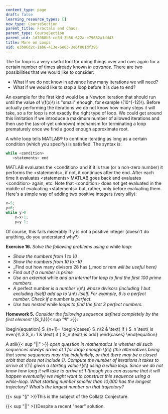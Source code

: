 ```yaml
---
content_type: page
draft: false
learning_resource_types: []
ocw_type: CourseSection
parent_title: Fractals and Chaos
parent_type: CourseSection
parent_uid: 1d7068b5-ce8d-3b56-622a-e79682a1dd43
title: More on Loops
uid: e3b06d2c-1ab6-413e-6e03-3e6f881df396
---
```

The for loop is a very useful tool for doing things over and over again for a certain number of times already known _in advance_. There are two possibilities that we would like to consider:

- What if we do not know in advance how many iterations we will need?
- What if we would like to stop a loop before it is due to end?

An example for the first kind would be a Newton iteration that should run until the value of \\(f(x)\\) is "small" enough, for example \\(10^{-12}\\). Before actually performing the iterations we do not know how many steps it will take, so a for loop is not exactly the right type of loop. We could get around this limitation if we introduce a maximum number of allowed iterations and then use the (as-of-yet unknown) mechanism for terminating a loop prematurely once we find a good enough approximate root.

A while loop tells MATLAB® to continue iterating as long as a certain condition (which you specify) is satisfied. The syntax is:

```c
while <condition>
   <statements> end
```

MATLAB evaluates the \<condition> and if it is true (or a non-zero number) it performs the \<statements>, if not, it continues after the end. After each time it evaluates \<statements> MATLAB goes back and evaluates \<condition> again, etc. Note that \<condition> does _not_ get evaluated in the middle of evaluating \<statements> but, rather, only before evaluating them. Here's a simple way of adding two positive integers (very silly):

```c
x=5;
y=6;
while y>0
    x=x+1;
    y=y-1;
```

Of course, this fails miserably if y is not a positive integer (doesn't do anything, do you understand why?)

**Exercise 16.** _Solve the following problems using a_ while _loop:_

- _Show the numbers from 1 to 10_
- _Show the numbers from 10 to -10_
- _Find out how many divisors 28 has (_mod _or_ rem _will be useful here)_
- _Find out if a number is prime_
- _Use an external_ while _and an internal_ for _loop to find the first 100 prime numbers._
- _A_ perfect number _is a number_ \\(n\\) _whose divisors (including 1 but excluding itself) add up to_ \\(n\\) _itself. For example, 6 is a perfect number. Check if a number is perfect._
- _Use two nested_ while _loops to find the first 3 perfect numbers._

**Homework 5.** _Consider the following sequence defined completely by the first element_ \\(S\_1\\){{< sup "¶" >}}:

\\begin{equation} S\_{n+1}= \\begin{cases} S\_n/2 & \\text{ if } S\_n \\text{ is even}\\\\ 3 S\_n+1 & \\text{ if } S\_n \\text{ is odd} \\end{cases} \\end{equation}

_A still_{{< sup "||" >}} _open question in mathematics is whether all such sequences always arrive at 1 for large enough_ \\(n\\) _(the alternatives being that some sequences may rise indefinitely, or that there may be a closed orbit that does not include 1). Compute the number of iterations it takes to arrive at_ \\(1\\) _given a starting value_ \\(s\\) _using a while loop. Since we do not know how long it will take to arrive at 1 (though you can assume that it will happen eventually) we might want to construct this sequence using a while-loop. What starting number smaller than 10,000 has the longest trajectory? What's the largest number on that trajectory?_

{{< sup "§" >}}This is the subject of the Collatz Conjecture.

{{< sup "||" >}}Despite a recent "near" solution.